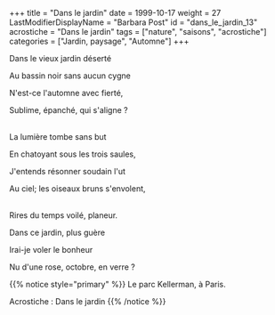 +++
title = "Dans le jardin"
date = 1999-10-17
weight = 27
LastModifierDisplayName = "Barbara Post"
id = "dans_le_jardin_13"
acrostiche = "Dans le jardin"
tags = ["nature", "saisons", "acrostiche"]
categories = ["Jardin, paysage", "Automne"]
+++

Dans le vieux jardin déserté

Au bassin noir sans aucun cygne

N'est-ce l'automne avec fierté,

Sublime, épanché, qui s'aligne ?

 \
La lumière tombe sans but

En chatoyant sous les trois saules,

J'entends résonner soudain l'ut

Au ciel; les oiseaux bruns s'envolent,

 \
Rires du temps voilé, planeur.

Dans ce jardin, plus guère

Irai-je voler le bonheur

Nu d'une rose, octobre, en verre ?

{{% notice style="primary" %}}
Le parc Kellerman, à Paris.

Acrostiche : Dans le jardin
{{% /notice %}}

